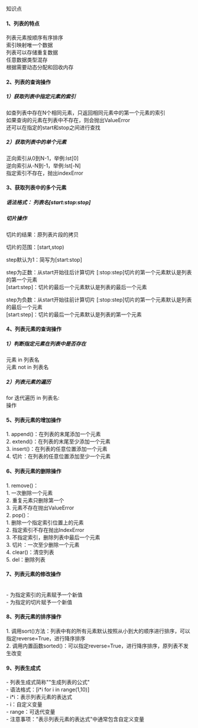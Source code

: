 
知识点<br>
<h4>1、列表的特点</h4>
列表元素按顺序有序排序<br>
索引映射唯一个数据<br>
列表可以存储重复数据<br>
任意数据类型混存<br>
根据需要动态分配和回收内存

<h4>2、列表的查询操作</h4>
<h5>1）获取列表中指定元素的索引</h5>
如查列表中存在N个相同元素，只返回相同元素中的第一个元素的索引<br>
如果查询的元素在列表中不存在，则会抛出ValueError<br>
还可以在指定的start和stop之间进行查找<br>

<h5>2）获取列表中的单个元素</h5>
正向索引从0到N-1，举例:lst[0] <br>
逆向索引从-N到-1，举例:lst[-N] <br>
指定索引不存在，抛出indexError <br>

<h4>3、获取列表中的多个元素</h4>
<h5>语法格式： 列表名[start:stop:stop]</h5>
<h5>切片操作</h5>
<p>切片的结果：原列表片段的拷贝</p>
<p>切片的范围：[start,stop)</p>
<p>step默认为1：简写为[start:stop]</p>
<p>
    <hl>step为正数：从start开始往后计算切片</hl>
        [:stop:step]切片的第一个元素默认是列表的第一个元素 <br>
        [start:step]：切片的最后一个元素默认是列表的最后一个元素
</p>
<p>
    <hl>step为负数：从start开始往前计算切片</hl>
        [:stop:step]切片的第一个元素默认是列表的最后一个元素 <br>
        [start:step]：切片的最后一个元素默认是列表的第一个元素
</p>

<h4>4、列表元素的查询操作</h4>
<h5>1）判断指定元素在列表中是否存在</h5>
元素 in 列表名  </br>
元素 not in 列表名

<h5>2）列表元素的遍历</h5>
for 迭代遍历 in 列表名:</br>
    操作

<h4>5、列表元素的增加操作</h4>
1. append()：在列表的末尾添加一个元素    <br/>
2. extend()：在列表的末尾至少添加一个元素  <br/>
3. insert()：在列表的任意位置添加一个元素 <br/>
4. 切片：在列表的任意位置添加至少一个元素

<h4>6、列表元素的删除操作</h4>
1. remove()：      <br/>
   1. 一次删除一个元素  <br/>
   2. 重复元素只删除第一个 <br/>
   3. 元素不存在抛出ValueError <br/>
2. pop()： <br/>
   1. 删除一个指定索引位置上的元素  <br/>
   2. 指定索引不存在抛出IndexError <br/>
   3. 不指定索引，删除列表中最后一个元素 <br/>
3. 切片：一次至少删除一个元素 <br/>
4. clear()：清空列表 <br/>
5. del：删除列表 <br/>

<h4>7、列表元素的修改操作</h4> <br/>
- 为指定索引的元素赋予一个新值 <br/>
- 为指定的切片赋予一个新值 <br/>

<h4>8、列表元素的排序操作</h4>
1. 调用sort()方法：列表中有的所有元素默认按照从小到大的顺序进行排序，可以指定reverse=True，进行降序排序 <br/>
2. 调用内置函数sorted()：可以指定reverse=True，进行降序排序，原列表不发生改变

<h4>9、列表生成式</h4>
- 列表生成式简称""生成列表的公式" <br/>
- 语法格式：[i*i for i in range(1,10)] <br/>
- i*i：表示列表元素的表达式 <br/>
- i：自定义变量 <br/>
- range：可迭代变量 <br/>
- 注意事项："表示列表元素的表达式"中通常包含自定义变量


